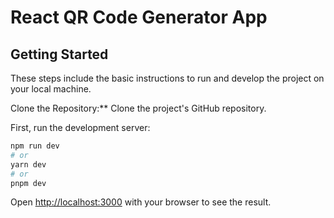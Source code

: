 # React QR Code Generator App

## Getting Started

These steps include the basic instructions to run and develop the project on your local machine.

Clone the Repository:\*\* Clone the project's GitHub repository.

First, run the development server:

```bash
npm run dev
# or
yarn dev
# or
pnpm dev
```

Open [http://localhost:3000](http://localhost:3000) with your browser to see the result.
